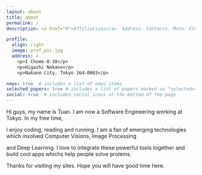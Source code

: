 ```yaml
---
layout: about
title: about
permalink: /
description: <a href="#">Affiliations</a>. Address. Contacts. Moto. Etc.

profile:
  align: right
  image: prof_pic.jpg
  address: >
    <p>1 Chome-8-10</p>
    <p>Higashi Nakano</p>
    <p>Nakano City, Tokyo 164-0003</p>

news: true  # includes a list of news items
selected_papers: true # includes a list of papers marked as "selected={true}"
social: true  # includes social icons at the bottom of the page
---
```


Hi guys, my name is Tuan. I am now a Software Engineering working at Tokyo. In my free time,

I enjoy coding, reading and running. I am a fan of emerging technologies which involved Computer Visions, Image Processing

and Deep Learning. I love to integrate these powerful tools together and build cool apps whichs help people solve prolems.

Thanks for visiting my sites. Hope you will have good time here.
